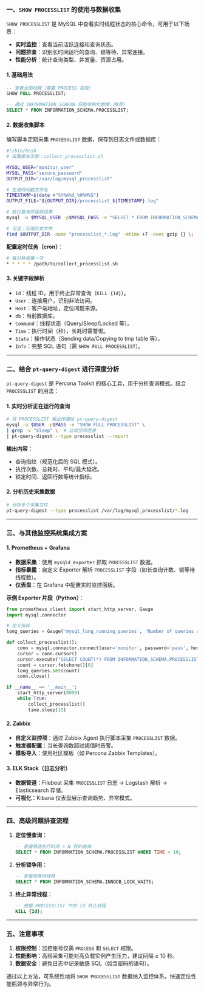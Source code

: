 ### 一、`SHOW PROCESSLIST` 的使用与数据收集
`SHOW PROCESSLIST` 是 MySQL 中查看实时线程状态的核心命令，可用于以下场景：
- **实时监控**：查看当前活跃连接和查询状态。
- **问题排查**：识别长时间运行的查询、锁等待、异常连接。
- **性能分析**：统计查询类型、并发量、资源占用。

#### 1. 基础用法
```sql
-- 查看全部线程（需要 PROCESS 权限）
SHOW FULL PROCESSLIST;

-- 通过 INFORMATION_SCHEMA 获取结构化数据（推荐）
SELECT * FROM INFORMATION_SCHEMA.PROCESSLIST;
```

#### 2. 数据收集脚本
编写脚本定期采集 `PROCESSLIST` 数据，保存到日志文件或数据库：
```bash
#!/bin/bash
# 采集脚本示例：collect_processlist.sh

MYSQL_USER="monitor_user"
MYSQL_PASS="secure_password"
OUTPUT_DIR="/var/log/mysql_processlist"

# 生成时间戳文件名
TIMESTAMP=$(date +"%Y%m%d_%H%M%S")
OUTPUT_FILE="${OUTPUT_DIR}/processlist_${TIMESTAMP}.log"

# 执行查询并保存结果
mysql -u $MYSQL_USER -p$MYSQL_PASS -e "SELECT * FROM INFORMATION_SCHEMA.PROCESSLIST" > $OUTPUT_FILE

# 可选：压缩历史文件
find $OUTPUT_DIR -name "processlist_*.log" -mtime +7 -exec gzip {} \;
```

**配置定时任务（cron）**：
```bash
# 每分钟采集一次
* * * * * /path/to/collect_processlist.sh
```

#### 3. 关键字段解析
- `Id`：线程 ID，用于终止异常查询（`KILL {Id}`）。
- `User`：连接用户，识别非法访问。
- `Host`：客户端地址，定位问题来源。
- `db`：当前数据库。
- `Command`：线程状态（Query/Sleep/Locked 等）。
- `Time`：执行时间（秒），长耗时需警惕。
- `State`：操作状态（Sending data/Copying to tmp table 等）。
- `Info`：完整 SQL 语句（需 `SHOW FULL PROCESSLIST`）。

---

### 二、结合 `pt-query-digest` 进行深度分析
`pt-query-digest` 是 Percona Toolkit 的核心工具，用于分析查询模式。结合 `PROCESSLIST` 的用法：

#### 1. 实时分析正在运行的查询
```bash
# 将 PROCESSLIST 输出传递给 pt-query-digest
mysql -u $USER -p$PASS -e "SHOW FULL PROCESSLIST" \
| grep -v "Sleep" \  # 过滤空闲连接
| pt-query-digest --type processlist --report
```

**输出内容**：
- 查询指纹（规范化后的 SQL 模式）。
- 执行次数、总耗时、平均/最大延迟。
- 锁定时间、返回行数等统计指标。

#### 2. 分析历史采集数据
```bash
# 分析多个采集文件
pt-query-digest --type processlist /var/log/mysql_processlist/*.log
```

---

### 三、与其他监控系统集成方案
#### 1. Prometheus + Grafana
- **数据采集**：使用 `mysqld_exporter` 抓取 `PROCESSLIST` 数据。
- **指标暴露**：自定义 Exporter 解析 `PROCESSLIST` 字段（如长查询计数、锁等待线程数）。
- **仪表盘**：在 Grafana 中配置实时监控面板。

**示例 Exporter 片段（Python）**：
```python
from prometheus_client import start_http_server, Gauge
import mysql.connector

# 定义指标
long_queries = Gauge('mysql_long_running_queries', 'Number of queries running > 5s')

def collect_processlist():
    conn = mysql.connector.connect(user='monitor', password='pass', host='localhost')
    cursor = conn.cursor()
    cursor.execute("SELECT COUNT(*) FROM INFORMATION_SCHEMA.PROCESSLIST WHERE TIME > 5")
    count = cursor.fetchone()[0]
    long_queries.set(count)
    conn.close()

if __name__ == '__main__':
    start_http_server(8000)
    while True:
        collect_processlist()
        time.sleep(15)
```

#### 2. Zabbix
- **自定义监控项**：通过 Zabbix Agent 执行脚本采集 `PROCESSLIST` 数据。
- **触发器配置**：当长查询数超过阈值时告警。
- **模板导入**：使用社区模板（如 Percona Zabbix Templates）。

#### 3. ELK Stack（日志分析）
- **数据管道**：Filebeat 采集 `PROCESSLIST` 日志 → Logstash 解析 → Elasticsearch 存储。
- **可视化**：Kibana 仪表盘展示查询趋势、异常模式。

---

### 四、高级问题排查流程
1. **定位慢查询**：
   ```sql
   -- 直接筛选执行时间 > N 秒的查询
   SELECT * FROM INFORMATION_SCHEMA.PROCESSLIST WHERE TIME > 10;
   ```

2. **分析锁争用**：
   ```sql
   -- 查看锁等待线程
   SELECT * FROM INFORMATION_SCHEMA.INNODB_LOCK_WAITS;
   ```

3. **终止异常线程**：
   ```sql
   -- 根据 PROCESSLIST 中的 Id 终止线程
   KILL {Id};
   ```

---

### 五、注意事项
1. **权限控制**：监控账号仅需 `PROCESS` 和 `SELECT` 权限。
2. **性能影响**：高频采集可能对高负载实例产生压力，建议间隔 ≥ 10 秒。
3. **数据安全**：避免日志中记录敏感 SQL（如含密码的语句）。

通过以上方法，可系统性地将 `SHOW PROCESSLIST` 数据纳入监控体系，快速定位性能瓶颈与异常行为。